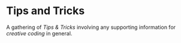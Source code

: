 # Tips and Tricks

A gathering of _Tips & Tricks_ involving any supporting information for _creative coding_ in general.
